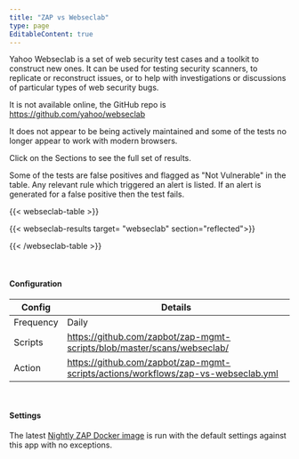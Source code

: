 ```yaml
---
title: "ZAP vs Webseclab"
type: page
EditableContent: true
---
```

Yahoo Webseclab is a set of web security test cases and a toolkit to construct new ones. It can be used for testing security scanners, to replicate or reconstruct issues, or to help with investigations or discussions of particular types of web security bugs.

It is not available online, the GitHub repo is https://github.com/yahoo/webseclab

It does not appear to be being actively maintained and some of the tests no longer appear to work with modern browsers. 

Click on the Sections to see the full set of results.

Some of the tests are false positives and flagged as "Not Vulnerable" in the table. Any relevant rule which triggered an alert is listed.
If an alert is generated for a false positive then the test fails.

{{< webseclab-table >}}

  {{< webseclab-results target= "webseclab" section="reflected">}}

{{< /webseclab-table >}}

&nbsp;  

#### Configuration

| Config | Details |
| --- | --- |
| Frequency | Daily |
| Scripts | https://github.com/zapbot/zap-mgmt-scripts/blob/master/scans/webseclab/ |
| Action | https://github.com/zapbot/zap-mgmt-scripts/actions/workflows/zap-vs-webseclab.yml | 

&nbsp;  

#### Settings

The latest [Nightly ZAP Docker image](https://github.com/zaproxy/zaproxy/pkgs/container/zaproxy) is run with the default settings against this app with no exceptions.
